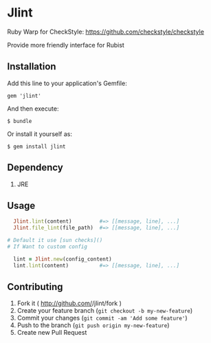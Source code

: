 # Jlint

Ruby Warp for CheckStyle: https://github.com/checkstyle/checkstyle

Provide more friendly interface for Rubist

## Installation

Add this line to your application's Gemfile:

    gem 'jlint'

And then execute:

    $ bundle

Or install it yourself as:

    $ gem install jlint

## Dependency

1. JRE

## Usage

```ruby
  Jlint.lint(content)         #=> [[message, line], ...]
  Jlint.file_lint(file_path)  #=> [[message, line], ...]

# Default it use [sun checks]()
# If Want to custom config

  lint = Jlint.new(config_content)
  lint.lint(content)          #=> [[message, line], ...]
```

## Contributing

1. Fork it ( http://github.com/<my-github-username>/jlint/fork )
2. Create your feature branch (`git checkout -b my-new-feature`)
3. Commit your changes (`git commit -am 'Add some feature'`)
4. Push to the branch (`git push origin my-new-feature`)
5. Create new Pull Request
